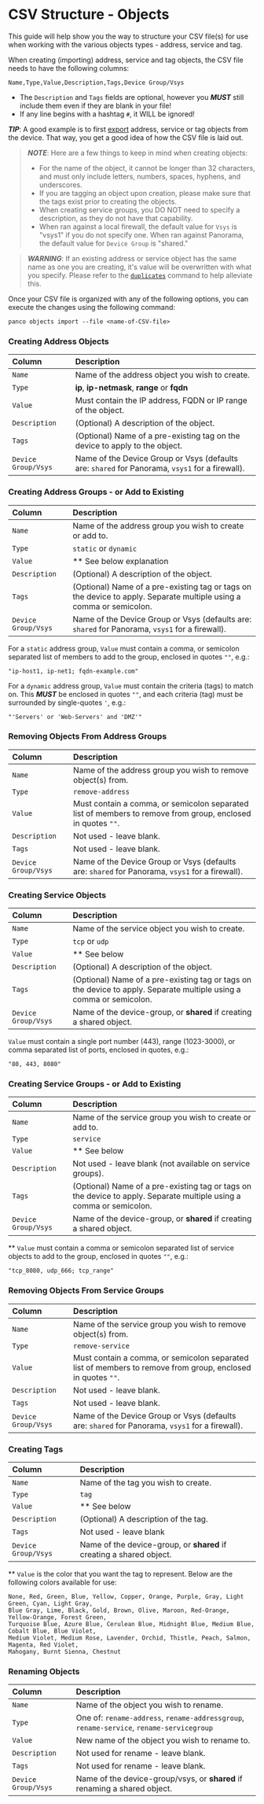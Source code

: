 # CSV Structure - Objects

This guide will help show you the way to structure your CSV file(s) for use when working with the various
objects types - address, service and tag.

When creating (importing) address, service and tag objects, the CSV file needs to have the following columns:

```
Name,Type,Value,Description,Tags,Device Group/Vsys
```

* The `Description` and `Tags` fields are optional, however you **_MUST_** still include them even if they are blank in your file!
* If any line begins with a hashtag `#`, it WILL be ignored!

**_TIP_**: A good example is to first [export](https://panco.dev/objects_export.html) address, service or tag objects from the device.
That way, you get a good idea of how the CSV file is laid out.

> **_NOTE_**: Here are a few things to keep in mind when creating objects:
> * For the name of the object, it cannot be longer than 32 characters, and must only include letters, numbers, spaces, hyphens, and underscores.
> * If you are tagging an object upon creation, please make sure that the tags exist prior to creating the objects.
> * When creating service groups, you DO NOT need to specify a description, as they do not have that capability.
> * When ran against a local firewall, the default value for `Vsys` is "vsys1" if you do not specify one. When ran against Panorama, the default value for `Device Group` is "shared."

> **_WARNING_**: If an existing address or service object has the same name as one you are creating, it's value will be overwritten with what you specify.
> Please refer to the [`duplicates`](https://panco.dev/objects_duplicates.html) command to help alleviate this.

Once your CSV file is organized with any of the following options, you can execute the changes using the following command:

```
panco objects import --file <name-of-CSV-file>
```

### Creating Address Objects

Column | Description
:--- | :---
`Name` | Name of the address object you wish to create.
`Type` | **ip**, **ip-netmask**, **range** or **fqdn**
`Value` | Must contain the IP address, FQDN or IP range of the object.
`Description` | (Optional) A description of the object.
`Tags` | (Optional) Name of a pre-existing tag on the device to apply to the object.
`Device Group/Vsys` | Name of the Device Group or Vsys (defaults are: `shared` for Panorama, `vsys1` for a firewall).

### Creating Address Groups - or Add to Existing

Column | Description
:--- | :---
`Name` | Name of the address group you wish to create or add to.
`Type` | `static` or `dynamic`
`Value` | ** See below explanation
`Description` | (Optional) A description of the object.
`Tags` | (Optional) Name of a pre-existing tag or tags on the device to apply. Separate multiple using a comma or semicolon.
`Device Group/Vsys` | Name of the Device Group or Vsys (defaults are: `shared` for Panorama, `vsys1` for a firewall).

For a `static` address group, `Value` must contain a comma, or semicolon separated list of members to add to the group, enclosed in quotes `""`, e.g.:

```
"ip-host1, ip-net1; fqdn-example.com"
```

For a `dynamic` address group, `Value` must contain the criteria (tags) to match on. This **_MUST_** be enclosed in quotes `""`, and
each criteria (tag) must be surrounded by single-quotes `'`, e.g.:

```
"'Servers' or 'Web-Servers' and 'DMZ'"
```

### Removing Objects From Address Groups

Column | Description
:--- | :---
`Name` | Name of the address group you wish to remove object(s) from.
`Type` | `remove-address`
`Value` | Must contain a comma, or semicolon separated list of members to remove from group, enclosed in quotes `""`.
`Description` | Not used - leave blank.
`Tags` | Not used - leave blank.
`Device Group/Vsys` | Name of the Device Group or Vsys (defaults are: `shared` for Panorama, `vsys1` for a firewall).

### Creating Service Objects

Column | Description
:--- | :---
`Name` | Name of the service object you wish to create.
`Type` | `tcp` or `udp`
`Value` | ** See below
`Description` | (Optional) A description of the object.
`Tags` | (Optional) Name of a pre-existing tag or tags on the device to apply. Separate multiple using a comma or semicolon.
`Device Group/Vsys` | Name of the device-group, or **shared** if creating a shared object.

`Value` must contain a single port number (443), range (1023-3000), or comma separated list of ports, enclosed in quotes, e.g.:

```
"80, 443, 8080"
```

### Creating Service Groups - or Add to Existing

Column | Description
:--- | :---
`Name` | Name of the service group you wish to create or add to.
`Type` | `service`
`Value` | ** See below
`Description` | Not used - leave blank (not available on service groups).
`Tags` | (Optional) Name of a pre-existing tag or tags on the device to apply. Separate multiple using a comma or semicolon.
`Device Group/Vsys` | Name of the device-group, or **shared** if creating a shared object.

** `Value` must contain a comma or semicolon separated list of service objects to add to the group, enclosed in quotes `""`, e.g.:

```
"tcp_8080, udp_666; tcp_range"
```

### Removing Objects From Service Groups

Column | Description
:--- | :---
`Name` | Name of the service group you wish to remove object(s) from.
`Type` | `remove-service`
`Value` | Must contain a comma, or semicolon separated list of members to remove from group, enclosed in quotes `""`.
`Description` | Not used - leave blank.
`Tags` | Not used - leave blank.
`Device Group/Vsys` | Name of the Device Group or Vsys (defaults are: `shared` for Panorama, `vsys1` for a firewall).

### Creating Tags

Column | Description
:--- | :---
`Name` | Name of the tag you wish to create.
`Type` | `tag`
`Value` | ** See below
`Description` | (Optional) A description of the tag.
`Tags` | Not used - leave blank
`Device Group/Vsys` | Name of the device-group, or **shared** if creating a shared object.

** `Value` is the color that you want the tag to represent. Below are the following colors available for use:

```
None, Red, Green, Blue, Yellow, Copper, Orange, Purple, Gray, Light Green, Cyan, Light Gray,
Blue Gray, Lime, Black, Gold, Brown, Olive, Maroon, Red-Orange, Yellow-Orange, Forest Green,
Turquoise Blue, Azure Blue, Cerulean Blue, Midnight Blue, Medium Blue, Cobalt Blue, Blue Violet,
Medium Violet, Medium Rose, Lavender, Orchid, Thistle, Peach, Salmon, Magenta, Red Violet,
Mahogany, Burnt Sienna, Chestnut
```

### Renaming Objects

Column | Description
:--- | :---
`Name` | Name of the object you wish to rename.
`Type` | One of: `rename-address`, `rename-addressgroup`, `rename-service`, `rename-servicegroup`
`Value` | New name of the object you wish to rename to.
`Description` | Not used for rename - leave blank.
`Tags` | Not used for rename - leave blank.
`Device Group/Vsys` | Name of the device-group/vsys, or **shared** if renaming a shared object.